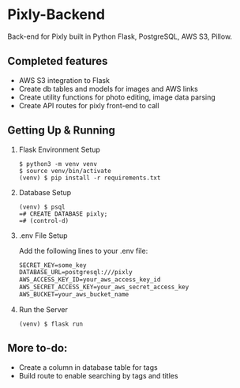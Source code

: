# Pixly-Backend
Back-end for Pixly built in Python Flask, PostgreSQL, AWS S3, Pillow.

## Completed features
- AWS S3 integration to Flask
- Create db tables and models for images and AWS links
- Create utility functions for photo editing, image data parsing
- Create API routes for pixly front-end to call

## Getting Up & Running
1. Flask Environment Setup
    ```console
    $ python3 -m venv venv
    $ source venv/bin/activate
    (venv) $ pip install -r requirements.txt
    ```
2. Database Setup
    ```console
    (venv) $ psql
    =# CREATE DATABASE pixly;
    =# (control-d)
    ```
3. .env File Setup

    Add the following lines to your .env file:
    ```txt
    SECRET_KEY=some_key
    DATABASE_URL=postgresql:///pixly
    AWS_ACCESS_KEY_ID=your_aws_access_key_id
    AWS_SECRET_ACCESS_KEY=your_aws_secret_access_key
    AWS_BUCKET=your_aws_bucket_name
    ```
4. Run the Server
    ```console
    (venv) $ flask run
    ```
    
## More to-do:
- Create a column in database table for tags
- Build route to enable searching by tags and titles

